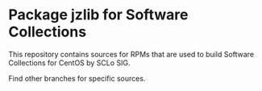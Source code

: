 # Package jzlib for Software Collections

This repository contains sources for RPMs that are used
to build Software Collections for CentOS by SCLo SIG.

Find other branches for specific sources.

